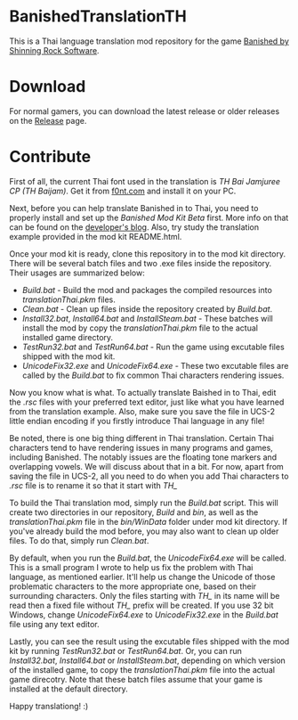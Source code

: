 BanishedTranslationTH
=====================

This is a Thai language translation mod repository for the game [Banished by Shinning Rock Software](http://www.shiningrocksoftware.com/).

Download
========
For normal gamers, you can download the latest release or older releases on the [Release](https://github.com/iAmMutun/BanishedTranslationTH/releases) page.

Contribute
==========
First of all, the current Thai font used in the translation is *TH Bai Jamjuree CP (TH Baijam)*. Get it from [f0nt.com](http://www.f0nt.com/release/13-free-fonts-from-sipa/) and install it on your PC.

Next, before you can help translate Banished in to Thai, you need to properly install and set up the *Banished Mod Kit Beta* first. More info on that can be found on the [developer's blog](http://www.shiningrocksoftware.com/2014-08-26-mod-kit-beta/). Also, try study the translation example provided in the mod kit README.html.

Once your mod kit is ready, clone this repository in to the mod kit directory. There will be several batch files and two .exe files inside the repository. Their usages are summarized below:
* *Build.bat* - Build the mod and packages the compiled resources into *translationThai.pkm* files.
* *Clean.bat* - Clean up files inside the repository created by *Build.bat*.
* *Install32.bat*, *Install64.bat* and *InstallSteam.bat* - These batches will install the mod by copy the *translationThai.pkm* file to the actual installed game directory.
* *TestRun32.bat* and *TestRun64.bat* - Run the game using excutable files shipped with the mod kit.
* *UnicodeFix32.exe* and *UnicodeFix64.exe* - These two excutable files are called by the *Build.bat* to fix common Thai characters rendering issues.

Now you know what is what. To actually translate Baished in to Thai, edit the *.rsc* files with your preferred text editor, just like what you have learned from the translation example. Also, make sure you save the file in UCS-2 little endian encoding if you firstly introduce Thai language in any file!

Be noted, there is one big thing different in Thai translation. Certain Thai characters tend to have rendering issues in many programs and games, including Banished. The notably issues are the floating tone markers and overlapping vowels. We will discuss about that in a bit. For now, apart from saving the file in UCS-2, all you need to do when you add Thai characters to *.rsc* file is to rename it so that it start with *TH_*

To build the Thai translation mod, simply run the *Build.bat* script. This will create two directories in our repository, *Build* and *bin*, as well as the *translationThai.pkm* file in the *bin/WinData* folder under mod kit directory. If you've already build the mod before, you may also want to clean up older files. To do that, simply run *Clean.bat*.

By default, when you run the *Build.bat*, the *UnicodeFix64.exe* will be called. This is a small program I wrote to help us fix the problem with Thai language, as mentioned earlier. It'll help us change the Unicode of those problematic characters to the more appropriate one, based on their surrounding characters. Only the files starting with *TH_* in its name will be read then a fixed file without *TH_* prefix will be created. If you use 32 bit Windows, change *UnicodeFix64.exe* to *UnicodeFix32.exe* in the *Build.bat* file using any text editor.

Lastly, you can see the result using the excutable files shipped with the mod kit by running *TestRun32.bat* or *TestRun64.bat*. Or, you can run *Install32.bat*, *Install64.bat* or *InstallSteam.bat*, depending on which version of the installed game, to copy the *translationThai.pkm* file into the actual game direcotry. Note that these batch files assume that your game is installed at the default directory.

Happy translationg! :)
